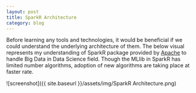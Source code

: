 ```yaml
---
layout: post
title: SparkR Architecture
category: blog
---
```


Before learning any tools and technologies, it would be beneficial if we could understand the underlying architecture of them. The below visual represents my understanding of SparkR package provided by [Apache](https://spark.apache.org/docs/latest/sparkr.html) to handle Big Data in Data Science field. Though the MLlib in SparkR has limited number algorithms, adoption of new algorithms are taking place at faster rate.
<br>


![screenshot]({{ site.baseurl }}/assets/img/SparkR Architecture.png)